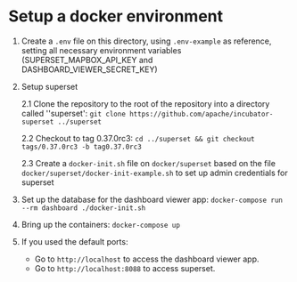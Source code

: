 # Setup a docker environment

1. Create a `.env` file on this directory, using `.env-example` as reference, setting all necessary environment variables (SUPERSET\_MAPBOX\_API\_KEY and DASHBOARD\_VIEWER\_SECRET\_KEY)

2. Setup superset

   2.1 Clone the repository to the root of the repository into a directory called ''superset': `git clone https://github.com/apache/incubator-superset ../superset`

   2.2 Checkout to tag 0.37.0rc3: `cd ../superset && git checkout tags/0.37.0rc3 -b tag0.37.0rc3`

   2.3 Create a `docker-init.sh` file on `docker/superset` based on the file `docker/superset/docker-init-example.sh` to set up admin credentials for superset

3. Set up the database for the dashboard viewer app: `docker-compose run --rm dashboard ./docker-init.sh`

4. Bring up the containers: `docker-compose up`

5. If you used the default ports:
   - Go to `http://localhost` to access the dashboard viewer app.
   - Go to `http://localhost:8088` to access superset.
